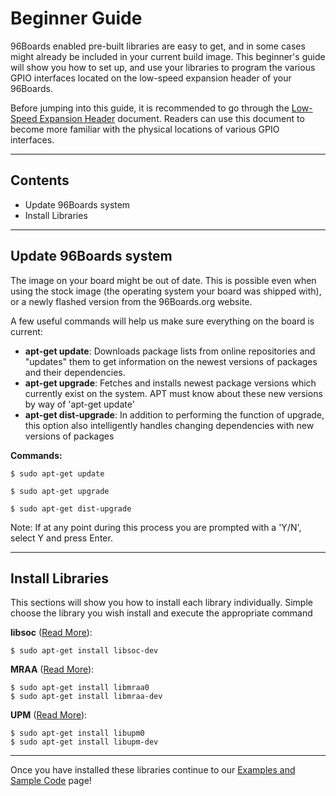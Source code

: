 # Beginner Guide

96Boards enabled pre-built libraries are easy to get, and in some cases might already be included in your current build image. This beginner's guide will show you how to set up, and use your libraries to program the various GPIO interfaces located on the low-speed expansion header of your 96Boards.

Before jumping into this guide, it is recommended to go through the [Low-Speed Expansion Header](../LSExpansionHeader/README.md) document. Readers can use this document to become more familiar with the physical locations of various GPIO interfaces.

***

## Contents

- Update 96Boards system
- Install Libraries

***

## Update 96Boards system

The image on your board might be out of date. This is possible even when using the stock image (the operating system your board was shipped with), or a newly flashed version from the 96Boards.org website. 

A few useful commands will help us make sure everything on the board is current:

- **apt-get update**: Downloads package lists from online repositories and "updates" them to get information on the newest versions of packages and their dependencies.
- **apt-get upgrade**: Fetches and installs newest package versions which currently exist on the system. APT must know about these new versions by way of 'apt-get update'
- **apt-get dist-upgrade**: In addition to performing the function of upgrade, this option also intelligently handles changing dependencies with new versions of packages

**Commands:**

```shell
$ sudo apt-get update

$ sudo apt-get upgrade

$ sudo apt-get dist-upgrade
```

Note: If at any point during this process you are prompted with a 'Y/N', select Y and press Enter.

***

## Install Libraries

This sections will show you how to install each library individually. Simple choose the library you wish install and execute the appropriate command

**libsoc** ([Read More](https://github.com/jackmitch/libsoc)):

```shell
$ sudo apt-get install libsoc-dev
```

**MRAA** ([Read More](https://github.com/intel-iot-devkit/mraa)):

```shell
$ sudo apt-get install libmraa0
$ sudo apt-get install libmraa-dev
```

**UPM** ([Read More](https://github.com/intel-iot-devkit/upm)):

```shell
$ sudo apt-get install libupm0
$ sudo apt-get install libupm-dev
```

***

Once you have installed these libraries continue to our [Examples and Sample Code](../Examples/README.md) page!


